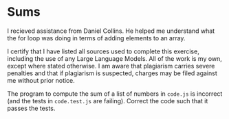 # Sums

I recieved assistance from Daniel Collins. He helped me understand what the for loop was doing in terms of adding elements to an array.

I certify that I have listed all sources used to complete this exercise, including the use
of any Large Language Models. All of the work is my own, except where stated
otherwise. I am aware that plagiarism carries severe penalties and that if plagiarism is
suspected, charges may be filed against me without prior notice.

The program to compute the sum of a list of numbers in `code.js` is incorrect
(and the tests in `code.test.js` are failing). Correct the code such that it
passes the tests.
